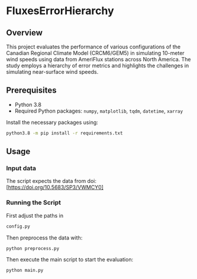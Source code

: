 # FluxesErrorHierarchy

## Overview
This project evaluates the performance of various configurations of the Canadian Regional Climate Model (CRCM6/GEM5) in simulating 10-meter wind speeds using data from AmeriFlux stations across North America. The study employs a hierarchy of error metrics and highlights the challenges in simulating near-surface wind speeds.

## Prerequisites

- Python 3.8
- Required Python packages: `numpy`, `matplotlib`, `tqdm`, `datetime`, `xarray`

Install the necessary packages using:
```bash
python3.8 -m pip install -r requirements.txt
```
## Usage

### Input data

The script expects the data from doi: [https://doi.org/10.5683/SP3/VWMCY0]

### Running the Script
First adjust the paths in 
```bash
config.py
```
Then preprocess the data with:
```bash
python preprocess.py
```
Then execute the main script to start the evaluation:
```bash
python main.py
```
